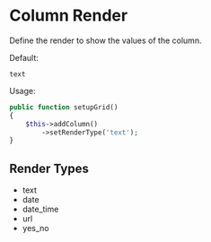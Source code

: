 Column Render
===

Define the render to show the values of the column.

Default:

```
text
```

Usage:

```php
public function setupGrid()
{
    $this->addColumn()
        ->setRenderType('text');
}
```

Render Types
------------

* text
* date
* date_time
* url
* yes_no